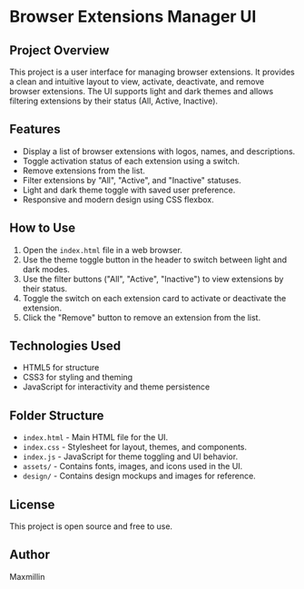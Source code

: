 # Browser Extensions Manager UI

## Project Overview

This project is a user interface for managing browser extensions. It provides a clean and intuitive layout to view, activate, deactivate, and remove browser extensions. The UI supports light and dark themes and allows filtering extensions by their status (All, Active, Inactive).

## Features

- Display a list of browser extensions with logos, names, and descriptions.
- Toggle activation status of each extension using a switch.
- Remove extensions from the list.
- Filter extensions by "All", "Active", and "Inactive" statuses.
- Light and dark theme toggle with saved user preference.
- Responsive and modern design using CSS flexbox.

## How to Use

1. Open the `index.html` file in a web browser.
2. Use the theme toggle button in the header to switch between light and dark modes.
3. Use the filter buttons ("All", "Active", "Inactive") to view extensions by their status.
4. Toggle the switch on each extension card to activate or deactivate the extension.
5. Click the "Remove" button to remove an extension from the list.

## Technologies Used

- HTML5 for structure
- CSS3 for styling and theming
- JavaScript for interactivity and theme persistence

## Folder Structure

- `index.html` - Main HTML file for the UI.
- `index.css` - Stylesheet for layout, themes, and components.
- `index.js` - JavaScript for theme toggling and UI behavior.
- `assets/` - Contains fonts, images, and icons used in the UI.
- `design/` - Contains design mockups and images for reference.

## License

This project is open source and free to use.

## Author

Maxmillin
